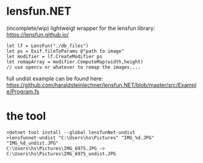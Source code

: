 # lensfun.NET

(incomplete/wip) lightweigt wrapper for the lensfun library: https://lensfun.github.io/

```
let lf = LensFun("./db_files")
let ps = Exif.fileToParams @"path to image"
let modifier = lf.CreateModifier ps
let remapArray = modifier.ComputeMap(width,height)
// use opencv or whatever to remap the images....
```

full undist example can be found here: https://github.com/haraldsteinlechner/lensfun.NET/blob/master/src/Example/Program.fs


# the tool

```
>dotnet tool install --global lensfunNet-undist 
>lensfunnet-undist "C:\Users\hs\Pictures" "IMG_%d.JPG" "IMG_%d_undist.JPG"
C:\Users\hs\Pictures\IMG_6975.JPG -> C:\Users\hs\Pictures\IMG_6975_undist.JPG
```
